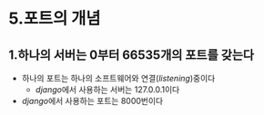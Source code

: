 # 5.포트의 개념

## 1.하나의 서버는 0부터 66535개의 포트를 갖는다

- 하나의 포트는 하나의 소프트웨어와 연결($listening)$중이다
    - $django$에서 사용하는 서버는 $127.0.0.1$이다
- $django$에서 사용하는 포트는 8000번이다